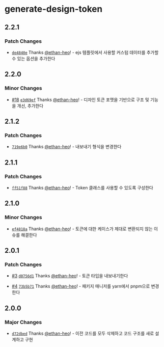 # generate-design-token

## 2.2.1

### Patch Changes

- [`de4840e`](https://github.com/ethan-heo/generate-design-token/commit/de4840e6d08f424bfe27c5e16b8f43c7f2f76de6) Thanks [@ethan-heo](https://github.com/ethan-heo)! - ejs 템플릿에서 사용할 커스텀 데이터를 추가할 수 있는 옵션을 추가한다

## 2.2.0

### Minor Changes

- [#18](https://github.com/ethan-heo/generate-design-token/pull/18) [`e3d69ef`](https://github.com/ethan-heo/generate-design-token/commit/e3d69ef2658913153c1f81f06911a8710c619262) Thanks [@ethan-heo](https://github.com/ethan-heo)! - 디자인 토큰 포맷을 기반으로 구조 및 기능을 개선, 추가한다

## 2.1.2

### Patch Changes

- [`719e6b0`](https://github.com/ethan-heo/generate-design-token/commit/719e6b0e049c6eee4e00e9a1314201ddafa5edce) Thanks [@ethan-heo](https://github.com/ethan-heo)! - 내보내기 형식을 변경한다

## 2.1.1

### Patch Changes

- [`ff51f88`](https://github.com/ethan-heo/generate-design-token/commit/ff51f884b0cc45ca1d155515be96534a16c18b40) Thanks [@ethan-heo](https://github.com/ethan-heo)! - Token 클래스를 사용할 수 있도록 구성한다

## 2.1.0

### Minor Changes

- [`ef4818a`](https://github.com/ethan-heo/generate-design-token/commit/ef4818a6dcf1a6c58f1101a211e6d582ab59c9c4) Thanks [@ethan-heo](https://github.com/ethan-heo)! - 토큰에 대한 케이스가 제대로 변환되지 않는 이슈를 해결한다

## 2.0.1

### Patch Changes

- [#3](https://github.com/ethan-heo/generate-design-token/pull/3) [`d0756d1`](https://github.com/ethan-heo/generate-design-token/commit/d0756d1eb0cf22415961dbb2544dd282b39ed009) Thanks [@ethan-heo](https://github.com/ethan-heo)! - 토큰 타입을 내보내기한다

- [#4](https://github.com/ethan-heo/generate-design-token/pull/4) [`73b5b71`](https://github.com/ethan-heo/generate-design-token/commit/73b5b7166681261a1cb83d01d90dc1c6ea1847cb) Thanks [@ethan-heo](https://github.com/ethan-heo)! - 패키지 매니저를 yarn에서 pnpm으로 변경한다

## 2.0.0

### Major Changes

- [`d72dbed`](https://github.com/ethan-heo/generate-design-token/commit/d72dbed41b10080c5d4f0b8bc821e916d83f09cd) Thanks [@ethan-heo](https://github.com/ethan-heo)! - 이전 코드를 모두 삭제하고 코드 구조를 새로 설계하고 구현
